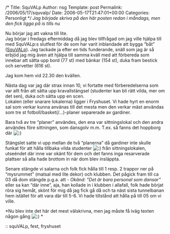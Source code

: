 /*
 Title: SquVALp
 Author: nsg
 Template: post
 Permalink: /2006/05/17/squvalp/
 Date: 2006-05-17T21:47:01+00:00
 Categories: Personligt
*/
*Jag började skriva på den här posten redan i måndags, men den fick ligga på is tills nu*

Nu börjar jag att vakna till lite.  
Jag börjar i fredags eftermiddag då jag blev tillfrågad om jag ville hjälpa till med SquVALp:s slutfest för de som har varit inblandade att bygga &#8220;båt&#8221; ([SquVALp][1]). Jag tackade ja efter en tids funderande, snäll som jag är så erbjöd jag mig även att hjälpa till samma kväll med att förbereda som innebar att sätta upp bord (77 st) med bänkar (154 st), duka fram bestick och servetter (616 st).

Jag kom hem vid 22.30 den kvällen.

Nästa dag var jag där strax innan 10, vi fortatte med förberedelserna som var allt från att sätta upp kravallstängsel (studenter kan bli rätt vilda, mer om det sen), duka och sätta upp en scen.  
Lokalen (eller snarare lokalerna) ligger i Fryshuset. Vi hade hyrt en enorm sal som verkar kunna använas till det mesta men den verkar mäst användas som tre st fotboll/basket(/&#8230;)-planer separerade av gardiner.

Bara två av tre &#8220;planer&#8221; användes, den ena var sittningslokal och den andra användes före sittningen, som dansgolv m.m. T.ex. så fanns det hoppborg där <img src="http://nsg.cc/wp-includes/images/smilies/icon_smile.gif" alt=":)" class="wp-smiley" /> 

Stängslet satte vi upp mellan de två &#8220;planerna&#8221; då gardiner inte skulle funkat för att hålla tillbaka vilda studenter <img src="http://nsg.cc/wp-includes/images/smilies/icon_smile.gif" alt=":)" class="wp-smiley" /> från sittningslokalen, utseéndet där inne var okänt för dem och det fanns inga resarverade plattser så alla hade brottom in när dom blev insläppta.

Senare stängde vi salarna och folk fick hålla till 1 resp. 2 trappor ner på &#8220;mysrummet&#8221; (matsal med lite dekor) och klubben. Det pågick fram till ca 03 då dom stängde p.g.a. att *- Okänd: &#8220;Det är bara personal som dansar&#8221;* eller sa kan &#8220;där inne&#8221;, aja, han kollade in i klubben i allafall, folk hade börjat röra sig hemåt, skönt för mig då jag fick gå då och ta näst sista tunnelbanan hem istället för att vara där till 5-6. Vi hade tillstånd att hålla på till 05 om vi ville.

*Nu blev inte det här det mest välskrivna, men jag måste få iväg texten någon gång <img src="http://nsg.cc/wp-includes/images/smilies/icon_smile.gif" alt=":)" class="wp-smiley" /> *

:: squVALp, fest, fryshuset

<small></small>

 [1]: http://www.squvalp.se